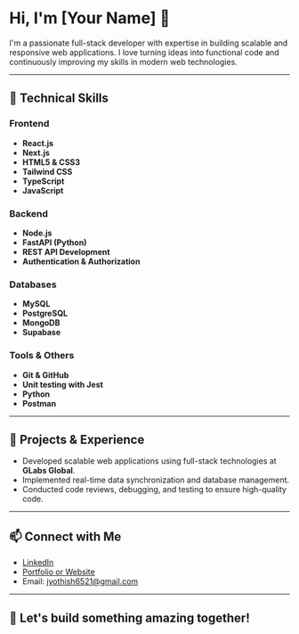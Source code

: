 # Hi, I'm [Your Name] 👋

I'm a passionate full-stack developer with expertise in building scalable and responsive web applications. I love turning ideas into functional code and continuously improving my skills in modern web technologies.

---

## 🚀 Technical Skills

### Frontend
- **React.js**
- **Next.js**
- **HTML5 & CSS3**
- **Tailwind CSS**
- **TypeScript**
- **JavaScript**

### Backend
- **Node.js**
- **FastAPI (Python)**
- **REST API Development**
- **Authentication & Authorization**

### Databases
- **MySQL**
- **PostgreSQL**
- **MongoDB**
- **Supabase**

### Tools & Others
- **Git & GitHub**
- **Unit testing with Jest**
- **Python**
- **Postman**

---

## 🔧 Projects & Experience

- Developed scalable web applications using full-stack technologies at **GLabs Global**.
- Implemented real-time data synchronization and database management.
- Conducted code reviews, debugging, and testing to ensure high-quality code.

---

## 📫 Connect with Me

- [LinkedIn](https://www.linkedin.com/in/jyothish-ps/)
- [Portfolio or Website](https://portfolio-react-two-black.vercel.app/)
- Email: jyothish6521@gmail.com

---

## 🌟 Let's build something amazing together!
